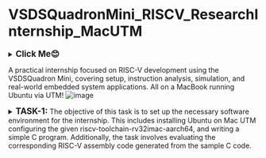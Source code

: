 # VSDSQuadronMini_RISCV_ResearchInternship_MacUTM
<details>
  <summary><big><b>Click Me😊</b></big></summary>
  <p>Hiii! I'm Galvin Benson<br>Email ID: galvin.benson@gmail.com<br>GitHub Profile: https://github.com/galvin-benson<br>LinkedIn Profile: www.linkedin.com/in/galvin-benson

</p>
</details>


A practical internship focused on RISC-V development using the VSDSQuadron Mini, covering setup, instruction analysis, simulation, and real-world embedded system applications.
All on a MacBook running Ubuntu via UTM!
![image](https://github.com/user-attachments/assets/0f0091ae-8a07-4903-ac24-8c1342084913)
<details>
<summary><big><b>TASK-1: </b></big>The objective of this task is to set up the necessary software environment for the internship. This includes installing Ubuntu on Mac UTM configuring the given riscv-toolchain-rv32imac-aarch64, and writing a simple C program. Additionally, the task involves evaluating the corresponding RISC-V assembly code generated from the sample C code. </summary>
<img width="810" alt="Screenshot 2025-02-26 at 11 37 34 PM" src="https://github.com/user-attachments/assets/7d60cb73-01ef-47b8-affe-5ab86f572497" />
<h3>Step:1 Setup of RISCV toolchain</h3>
<p>Extract the toolchain</p>
  
![image](https://github.com/user-attachments/assets/ce30157a-4a39-4574-80df-b674314f8d67)

![image](https://github.com/user-attachments/assets/5a7f5595-db06-48ae-bce2-1955123ab8f4)

<p>Add the path</p>

```plaintext
$ echo 'export PATH=/opt/riscv/bin:$PATH' >> ~/.zshrc
$ source ~/.zshrc
```

![image](https://github.com/user-attachments/assets/ffad5d86-e5ed-4280-9c62-d651ac65d3e5)


<h3>Step:2 Create a sample C code</h3>

<p>Create a new C file and write a basic code for compilation</p>

```plaintext
$ nano sum1ton.c
```

![image](https://github.com/user-attachments/assets/a29ef179-5705-4f01-8106-2c5dfc13aefd)


<h3>Step:3 Compile the C Code with basic GCC Compiler</h3>
<p>After writing a basic C code, compile the C code</p>

```plaintext
$ gcc sum1ton.c
```

<p>Now, Run the compiled C code</p>

```plaintext
$ ./a.out
```

![image](https://github.com/user-attachments/assets/51b2a9f7-f643-41ee-ba8a-89916f620096)

<h3>Step:4 Compile the C Code with RISC-V Compiler</h3>
<p>Compilation of the C code using RISC-V compiler:</p>

```plaintext
$ riscv32-unknown-elf-gcc -o hello_riscv.elf hello.c
$ spike --isa=rv32imac /opt/riscv/riscv32-unknown-elf/bin/pk  sum1ton_riscv.elf
```

![image](https://github.com/user-attachments/assets/d51ef008-a2ee-40a4-8fce-1bc9b1b25ac7)

<h3>Step 5: Display The Assembly Code</h3>
<p>To Display the optimized assembly code for the main function:</p>

```plaintext
$ riscv32-unknown-elf-objdump -d -S sum1ton_riscv.elf | less
```

![image](https://github.com/user-attachments/assets/7ead31ba-49a7-48aa-a415-26a54e1d9c6d)

</details>
